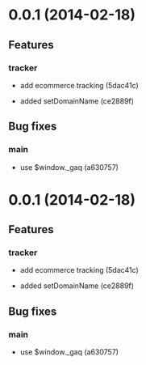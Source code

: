 # 0.0.1 (2014-02-18)

## Features
### tracker

* add ecommerce tracking (5dac41c)

* added setDomainName (ce2889f)



## Bug fixes
### main

* use $window._gaq (a630757)


# 0.0.1 (2014-02-18)

## Features
### tracker

* add ecommerce tracking (5dac41c)

* added setDomainName (ce2889f)



## Bug fixes
### main

* use $window._gaq (a630757)


